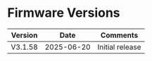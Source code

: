 # Firmware Versions

| Version  | Date       | Comments                                                                                                                                          |
| -------- | ---------- | ------------------------------------------------------------------------------------------------------------------------------------------------- |
| V3.1.58 | 2025-06-20 | Initial release                                                                                                                                   |
